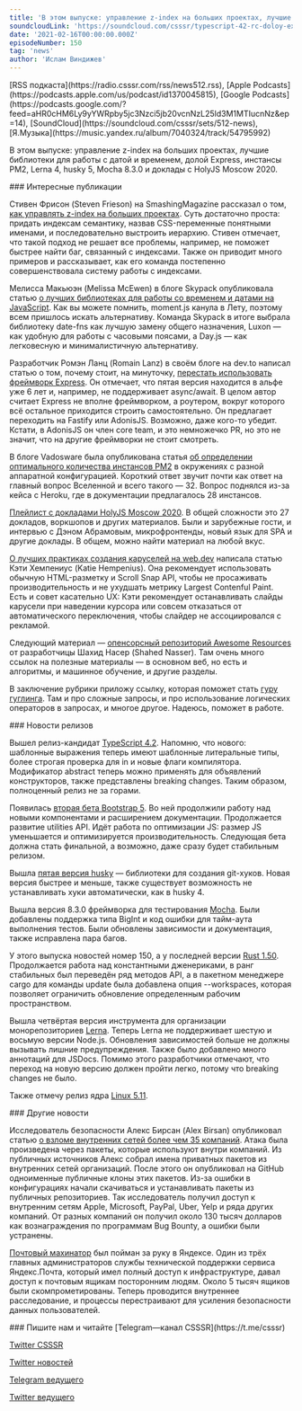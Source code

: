```yaml
---
title: 'В этом выпуске: управление z-index на больших проектах, лучшие библиотеки для работы с датой и временем, долой Express, инстансы PM2, Lerna 4, husky 5, Mocha 8.3.0 и доклады с HolyJS Moscow 2020.'
soundcloudLink: 'https://soundcloud.com/csssr/typescript-42-rc-doloy-express-data-i-vremya-na-js-lerna-400-mocha-830-holyjs-moscow-2020'
date: '2021-02-16T00:00:00.000Z'
episodeNumber: 150
tag: 'news'
author: 'Ислам Виндижев'
---
```


<Note>
  [RSS подкаста](https://radio.csssr.com/rss/news512.rss), [Apple Podcasts](https://podcasts.apple.com/us/podcast/id1370045815), [Google Podcasts](https://podcasts.google.com/?feed=aHR0cHM6Ly9yYWRpby5jc3Nzci5jb20vcnNzL25ld3M1MTIucnNz&ep=14), [SoundCloud](https://soundcloud.com/csssr/sets/512-news), [Я.Музыка](https://music.yandex.ru/album/7040324/track/54795992)
</Note>

В этом выпуске: управление z-index на больших проектах, лучшие библиотеки для работы с датой и временем, долой Express, инстансы PM2, Lerna 4, husky 5, Mocha 8.3.0 и доклады с HolyJS Moscow 2020.

<ParagraphWithImage imageName="manWithLaptop" imageSide="right">
  ### Интересные публикации

Стивен Фрисон (Steven Frieson) на SmashingMagazine рассказал о том, [как управлять z-index на больших проектах](https://www.smashingmagazine.com/2021/02/css-z-index-large-projects/). Суть достаточно проста: придать индексам семантику, назвав CSS-переменные понятными именами, и последовательно выстроить иерархию. Стивен отмечает, что такой подход не решает все проблемы, например, не поможет быстрее найти баг, связанный с индексами. Также он приводит много примеров и рассказывает, как его команда постепенно совершенствовала систему работы с индексами.
</ParagraphWithImage>

Мелисса Макьюэн (Melissa McEwen) в блоге Skypack опубликовала статью [о лучших библиотеках для работы со временем и датами на JavaScript](https://www.skypack.dev/blog/2021/02/the-best-javascript-date-libraries/). Как вы можете помнить, moment.js канула в Лету, поэтому всем пришлось искать альтернативу. Команда Skypack в итоге выбрала библиотеку date-fns как лучшую замену общего назначения, Luxon — как удобную для работы с часовыми поясами, а Day.js — как легковесную и минималистичную альтернативу.

Разработчик Ромэн Ланц (Romain Lanz) в своём блоге на dev.to написал статью о том, почему стоит, на минуточку, [перестать использовать фреймворк Express](https://dev.to/romainlanz/why-you-should-drop-expressjs-in-2021-711). Он отмечает, что пятая версия находится в альфе уже 6 лет и, например, не поддерживает async/await. В целом автор считает Express не вполне фреймворком, а роутером, вокруг которого всё остальное приходится строить самостоятельно. Он предлагает переходить на Fastify или AdonisJS. Возможно, даже кого-то убедит. Кстати, в AdonisJS он член core team, и это немножечко PR, но это не значит, что на другие фреймворки не стоит смотреть.

В блоге Vadosware была опубликована статья [об определении оптимального количества инстансов PM2](https://vadosware.io/post/right-sizing-pm2-clusters/) в окружениях с разной аппаратной конфигурацией. Короткий ответ звучит почти как ответ на главный вопрос Вселенной и всего такого — 32. Вопрос поднялся из-за кейса с Heroku, где в документации предлагалось 28 инстансов.

[Плейлист с докладами HolyJS Moscow 2020](https://www.youtube.com/playlist?list=PL8sJahqnzh8KkFDsx3tAM8t1kOMn89CwU). В общей сложности это 27 докладов, воркшопов и других материалов. Были и зарубежные гости, и интервью с Дэном Абрамовым, микрофронтенды, новый язык для SPA и другие доклады. В общем, можно найти материал на любой вкус.

[О лучших практиках создания каруселей на web.dev](https://web.dev/carousel-best-practices/) написала статью Кэти Хемпениус (Katie Hempenius). Она рекомендует использовать обычную HTML-разметку и Scroll Snap API, чтобы не просаживать производительность и не ухудшать метрику Largest Contenful Paint. Есть и совет касательно UX: Кэти рекомендует останавливать слайды карусели при наведении курсора или совсем отказаться от автоматического переключения, чтобы слайдер не ассоциировался с рекламой.

Следующий материал — [опенсорсный репозиторий Awesome Resources](https://github.com/shahednasser/awesome-resources) от разработчицы Шахид Насер (Shahed Nasser). Там очень много ссылок на полезные материалы — в основном веб, но есть и алгоритмы, и машинное обучение, и другие разделы.

В заключение рубрики приложу ссылку, которая поможет стать [гуру гуглинга](https://www.spyfu.com/blog/google-search-operators/). Там и про сложные запросы, и про использование логических операторов в запросах, и многое другое. Надеюсь, поможет в работе.

<ParagraphWithImage imageName="laptopNews" imageSide="right">
  ### Новости релизов

Вышел релиз-кандидат [TypeScript 4.2](https://devblogs.microsoft.com/typescript/announcing-typescript-4-2-rc/). Напомню, что нового: шаблонные выражения теперь имеют шаблонные литеральные типы, более строгая проверка для in и новые флаги компилятора. Модификатор abstract теперь можно применять для объявлений конструкторов, также представлены breaking changes. Таким образом, полноценный релиз не за горами.
</ParagraphWithImage>

Появилась [вторая бета Bootstrap 5](https://blog.getbootstrap.com/2021/02/10/bootstrap-5-beta-2/). Во ней продолжили работу над новыми компонентами и расширением документации. Продолжается развитие utilities API. Идёт работа по оптимизации JS: размер JS уменьшается и оптимизируется производительность. Следующая бета должна стать финальной, а возможно, даже сразу будет стабильным релизом.

Вышла [пятая версия husky](https://dev.to/typicode/what-s-new-in-husky-5-32g5) — библиотеки для создания git-хуков. Новая версия быстрее и меньше, также существует возможность не устанавливать хуки автоматически, как в husky 4.

Вышла версия 8.3.0 фреймворка для тестирования [Mocha](https://github.com/mochajs/mocha/releases/tag/v8.3.0). Были добавлены поддержка типа BigInt и код ошибки для тайм-аута выполнения тестов. Были обновлены зависимости и документация, также исправлена пара багов.

У этого выпуска новостей номер 150, а у последней версии [Rust 1.50](https://blog.rust-lang.org/2021/02/11/Rust-1.50.0.html). Продолжается работа над константными дженериками, в ранг стабильных был переведён ряд методов API, а в пакетном менеджере cargo для команды update была добавлена опция --workspaces, которая позволяет ограничить обновление определенным рабочим пространством.

Вышла четвёртая версия инструмента для организации монорепозиториев [Lerna](https://github.com/lerna/lerna/releases/tag/v4.0.0). Теперь Lerna не поддерживает шестую и восьмую версии Node.js. Обновления зависимостей больше не должны вызывать лишние предупреждения. Также было добавлено много аннотаций для JSDocs. Помимо этого разработчики отмечают, что переход на новую версию должен пройти легко, потому что breaking changes не было.

Также отмечу релиз ядра [Linux 5.11](https://lkml.org/lkml/2021/2/14/244).

<ParagraphWithImage imageName="laptopDialog" imageSide="right">
  ### Другие новости

Исследователь безопасности Алекс Бирсан (Alex Birsan) опубликовал статью [о взломе внутренних сетей более чем 35 компаний](https://medium.com/@alex.birsan/dependency-confusion-4a5d60fec610). Атака была произведена через пакеты, которые используют внутри компаний. Из публичных источников Алекс собрал имена приватных пакетов из внутренних сетей организаций. После этого он опубликовал на GitHub одноименные публичные клоны этих пакетов. Из-за ошибки в конфигурациях начали скачиваться и устанавливать пакеты из публичных репозиториев. Так исследователь получил доступ к внутренним сетям Apple, Microsoft, PayPal, Uber, Yelp и ряда других компаний. От разных компаний он получил около 130 тысяч долларов как вознаграждения по программам Bug Bounty, а ошибки были устранены.
</ParagraphWithImage>

[Почтовый махинатор](https://yandex.ru/company/press_releases/2021/2021-02-12) был пойман за руку в Яндексе. Один из трёх главных администраторов службы технической поддержки сервиса Яндекс.Почта, который имел полный доступ к инфраструктуре, давал доступ к почтовым ящикам посторонним людям. Около 5 тысяч ящиков были скомпрометированы. Теперь проводится внутреннее расследование, и процессы перестраивают для усиления безопасности данных пользователей.

<Note>
  ### Пишите нам и читайте
  [Telegram—канал CSSSR](https://t.me/csssr)

  [Twitter CSSSR](https://twitter.com/csssr_dev)

  [Twitter новостей](https://twitter.com/csssr_news)

  [Telegram ведущего](https://t.me/Vindizh)

  [Twitter ведущего](https://twitter.com/Vindizh)
</Note>
